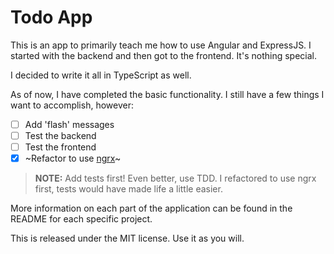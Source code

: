 # Todo App

This is an app to primarily teach me how to use Angular and ExpressJS. I started
with the backend and then got to the frontend. It's nothing special.

I decided to write it all in TypeScript as well.

As of now, I have completed the basic functionality. I still have a few things I
want to accomplish, however:

- [ ] Add 'flash' messages
- [ ] Test the backend
- [ ] Test the frontend
- [x] ~Refactor to use [ngrx][ngrx]~

> **NOTE:** Add tests first! Even better, use TDD. I refactored to use ngrx
> first, tests would have made life a little easier.

[ngrx]: https://ngrx.io

More information on each part of the application can be found in the README for
each specific project.

This is released under the MIT license. Use it as you will.
